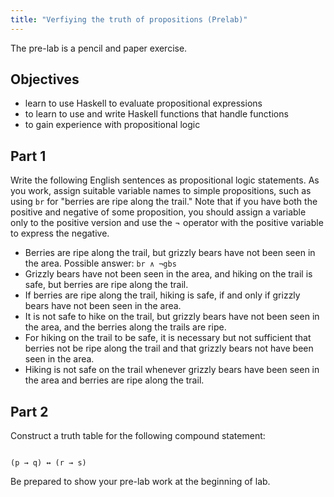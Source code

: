 ```yaml
---
title: "Verfiying the truth of propositions (Prelab)"
---
```


The pre-lab is a pencil and paper exercise.

## Objectives

* learn to use Haskell to evaluate propositional expressions
* to learn to use and write Haskell functions that handle functions
* to gain experience with propositional logic

## Part 1

Write the following English sentences as propositional logic statements. As you
work, assign suitable variable names to simple propositions, such as using `br`
for "berries are ripe along the trail." Note that if you have both the positive
and negative of some proposition, you should assign a variable only to the
positive version and use the &not; operator with the positive variable to
express the negative.

* Berries are ripe along the trail, but grizzly bears have not been seen in the
  area. Possible answer: <code>br &and; &not;gbs</code>
* Grizzly bears have not been seen in the area, and hiking on the trail is safe,
  but berries are ripe along the trail.
* If berries are ripe along the trail, hiking is safe, if and only if grizzly
  bears have not been seen in the area.
* It is not safe to hike on the trail, but grizzly bears have not been seen in
  the area, and the berries along the trails are ripe.
* For hiking on the trail to be safe, it is necessary but not sufficient that
  berries not be ripe along the trail and that grizzly bears not have been seen
  in the area.
* Hiking is not safe on the trail whenever grizzly bears have been seen in the
  area and berries are ripe along the trail.

## Part 2

Construct a truth table for the following compound statement:

<code>
(p &rarr; q) &harr; (r &rarr; s)
</code>

Be prepared to show your pre-lab work at the beginning of lab.
